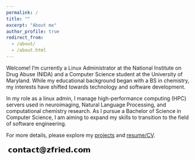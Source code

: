 ```yaml
---
permalink: /
title: ""
excerpt: "About me"
author_profile: true
redirect_from: 
  - /about/
  - /about.html
---
```


Welcome! I’m currently a Linux Administrator at the National Institute on Drug Abuse (NIDA) and a Computer Science student at the University of Maryland. While my educational background began with a BS in chemistry, my interests have shifted towards technology and software development.

In my role as a linux admin, I manage high-performance computing (HPC) servers used in neuroimaging, Natural Language Processing, and computational chemistry research. As I pursue a Bachelor of Science in Computer Science, I am aiming to expand my skills to transition to the field of software engineering. 

For more details, please explore my [projects](https://zacharyfried.github.io/portfolio) and [resume/CV](https://zacharyfried.github.io/cv).  
  
<img src='/images/email_address.png'>
